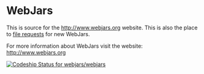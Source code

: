 WebJars
=======

This is source for the http://www.webjars.org website.  This is also the place to [file requests](https://github.com/webjars/webjars/issues) for new WebJars.

For more information about WebJars visit the website: http://www.webjars.org

[ ![Codeship Status for webjars/webjars](https://codeship.io/projects/039e78a0-e059-0131-8449-5ecac741d9a0/status)](https://codeship.io/projects/25138)

